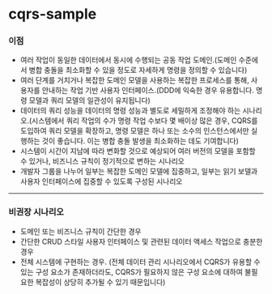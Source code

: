 # cqrs-sample
### 이점

- 여러 작업이 동일한 데이터에서 동시에 수행되는 공동 작업 도메인.(도메인 수준에서 병합 충돌을 최소화할 수 있을 정도로 자세하게 명령을 정의할 수 있습니다)
- 여러 단계를 거치거나 복잡한 도메인 모델을 사용하는 복잡한 프로세스를 통해, 사용자를 안내하는 작업 기반 사용자 인터페이스.(DDD에 익숙한 경우 유용합니다. 명령 모델과 쿼리 모델의 일관성이 유지됩니다)
- 데이터의 쿼리 성능을 데이터의 명령 성능과 별도로 세밀하게 조정해야 하는 시나리오.(시스템에서 쿼리 작업의 수가 명령 작업 수보다 몇 배이상 많은 경우, CQRS를 도입하여 쿼리 모델을 확장하고, 명령 모델은 하나 또는 소수의 인스턴스에서만 실행하는 것이 좋습니다. 이는 병합 충돌 발생을 최소화하는 데도 기여합니다)
- 시스템이 시간이 지남에 따라 변화할 것으로 예상되어 여러 버전의 모델을 포함할 수 있거나, 비즈니스 규칙이 정기적으로 변하는 시나리오
- 개발자 그룹을 나누어 일부는 복잡한 도메인 모델에 집중하고, 일부는 읽기 보델과 사용자 인터페이스에 집중할 수 있도록 구성된 시나리오

--- 

### 비권장 시나리오

- 도메인 또는 비즈니스 규칙이 간단한 경우
- 간단한 CRUD 스타일 사용자 인터페이스 및 관련된 데이터 액세스 작업으로 충분한 경우
- 전체 시스템에 구현하는 경우. (전체 데이터 관리 시나리오에서 CQRS가 유용할 수 있는 구성 요소가 존재하더라도, CQRS가 필요하지 않은 구성 요소에 대하여 불필요한 복잡성이 상당히 추가될 수 있기 때문입니다)
